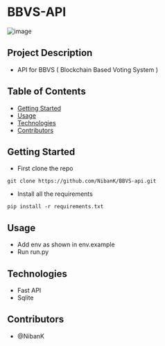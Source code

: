 # BBVS-API

![image](https://user-images.githubusercontent.com/43606623/231670854-9fda291e-4bca-4d2d-b52c-00be7df7e297.png)

## Project Description

- API for BBVS ( Blockchain Based Voting System )
## Table of Contents

- [Getting Started](#getting-started)
- [Usage](#usage)
- [Technologies](#technologies)
- [Contributors](#contributors)

## Getting Started

- First clone the repo
```commandline
git clone https://github.com/NibanK/BBVS-api.git
```
- Install all the requirements
```commandline
pip install -r requirements.txt
```

## Usage

- Add env as shown in env.example
- Run run.py 

## Technologies

- Fast API
- Sqlite

## Contributors

- @NibanK


